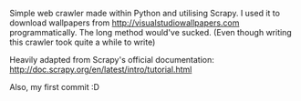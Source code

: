 Simple web crawler made within Python and utilising Scrapy. I used it to download wallpapers from http://visualstudiowallpapers.com programmatically. The long method would've sucked. (Even though writing this crawler took quite a while to write)

Heavily adapted from Scrapy's official documentation: http://doc.scrapy.org/en/latest/intro/tutorial.html

Also, my first commit :D